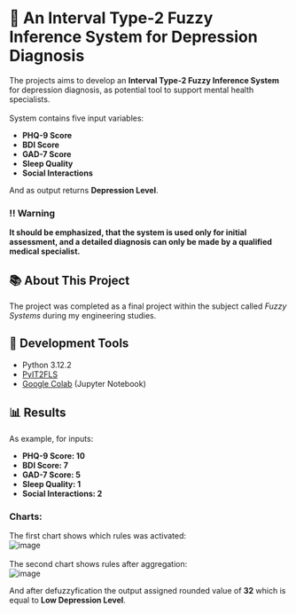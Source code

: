 # 🧠 An Interval Type-2 Fuzzy Inference System for Depression Diagnosis

The projects aims to develop an **Interval Type-2 Fuzzy Inference System** for depression diagnosis, as potential tool to support mental health specialists.<br><br>
System contains five input variables:
- **PHQ-9 Score**
- **BDI Score**
- **GAD-7 Score**
- **Sleep Quality**
- **Social Interactions** <br>

And as output returns **Depression Level**.

### ‼️ Warning

**It should be emphasized, that the system is used only for initial assessment, and a detailed diagnosis can only be made by a qualified medical specialist.**

## 📚 About This Project

The project was completed as a final project within the subject called *Fuzzy Systems* during my engineering studies.

## 🧰 Development Tools

- Python 3.12.2
- [PyIT2FLS](https://pyit2fls.readthedocs.io/en/latest/#)
- [Google Colab](https://colab.research.google.com) (Jupyter Notebook)

## 📊 Results

As example, for inputs:
- **PHQ-9 Score: 10**
- **BDI Score: 7**
- **GAD-7 Score: 5**
- **Sleep Quality: 1**
- **Social Interactions: 2**

### Charts:<br>

The first chart shows which rules was activated:<br>
![image](https://github.com/user-attachments/assets/2be0bdbd-c28d-4167-b326-f1177ca3e552)
<br><br>
The second chart shows rules after aggregation:<br>
![image](https://github.com/user-attachments/assets/6c92d2dd-2ab3-466c-8e67-5e7541b29327)

And after defuzzyfication the output assigned rounded value of **32** which is equal to **Low Depression Level**.
